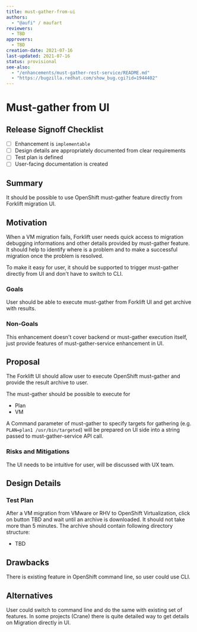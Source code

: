 ```yaml
---
title: must-gather-from-ui
authors:
  - "@aufi" / maufart
reviewers:
  - TBD
approvers:
  - TBD
creation-date: 2021-07-16
last-updated: 2021-07-16
status: provisional
see-also:
  - "/enhancements/must-gather-rest-service/README.md"
  - "https://bugzilla.redhat.com/show_bug.cgi?id=1944402"
---
```


# Must-gather from UI

## Release Signoff Checklist

- [ ] Enhancement is `implementable`
- [ ] Design details are appropriately documented from clear requirements
- [ ] Test plan is defined
- [ ] User-facing documentation is created

## Summary

It should be possible to use OpenShift must-gather feature directly from Forklift migration UI.

## Motivation

When a VM migration fails, Forklift user needs quick access to migration debugging informations and other details provided by must-gather feature. It should help to identify where is a problem and to make a successful migration once the problem is resolved.

To make it easy for user, it should be supported to trigger must-gather directly from UI and don't have to switch to CLI.

### Goals

User should be able to execute must-gather from Forklift UI and get archive with results.

### Non-Goals

This enhancement doesn't cover backend or must-gather execution itself, just provide features of must-gather-service enhancement in UI.

## Proposal

The Forklift UI should allow user to execute OpenShift must-gather and provide the result archive to user.

The must-gather should be possible to execute for
- Plan
- VM

A Command parameter of must-gather to specify targets for gathering (e.g. ```PLAN=plan1 /usr/bin/targeted```) will be prepared on UI side into a string passed to must-gather-service API call.

### Risks and Mitigations

The UI needs to be intuitive for user, will be discussed with UX team.

## Design Details

### Test Plan

After a VM migration from VMware or RHV to OpenShift Virtualization, click on button TBD and wait until an archive is downloaded. It should not take more than 5 minutes. The archive should contain following directory structure:

- TBD

## Drawbacks

There is existing feature in OpenShift command line, so user could use CLI.

## Alternatives

User could switch to command line and do the same with existing set of features. In some projects (Crane) there is quite detailed way to get details on Migration directly in UI.